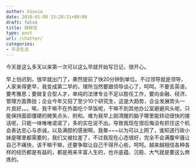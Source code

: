 ```yaml
---
author: Xiaxia
date: 2010-01-08 15:28:11+00:00
draft: false
title: 碎碎念
type: post
url: /chatter/
categories:
- 平淡生活
---
```




今天是这么多天以来第一次可以这么早就开始写日记，很开心。

早上怕迟到，很早就出门了，果然提前了快20分钟到单位。不过领导就是领导，人家来得更早，我变成第二早的，理所当然要跟领导谈心了，呵呵。不要丢英语，要考雅思；要做复合型人才，单纯的法律专业不足以胜任工作，要向金融、经济、管理方面靠拢；企业今年又招了至少10个研究生，这是大趋势，企业发展势头一片良好。。。唉，我干嘛不在外面吃个早饭呢，干嘛不到其他办公室避避风头呢，只能保持面部僵硬的微笑点头、附和。难为我早上刚清醒的脑子哪里能转动很快的接话呢，只能一味唯唯诺诺了，多的实在说不出。导致我现在很后悔没有抓住这个机会表达忠心与赤诚，以及满腔的感谢啊，我晕~~~以为可以上网了，谁知道行政小妹是哪里都需要的，我们又被拉差了，不过我现在心态很好，完全不会满腹牢骚让自己不痛快，该干嘛干嘛，还要争取让自己干得开心些，呵呵。越来越相信各种各样的经历都是有益的，都是用来丰富人生的，也许底蕴、沉稳、大气就是要这么修炼的。


